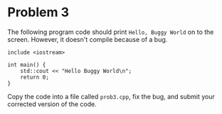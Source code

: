 # Problem 3
The following program code should print `Hello, Buggy World` on to the screen. However, it doesn't
compile because of a bug. 
```
include <iostream>

int main() {
    std::cout << "Hello Buggy World\n";
    return 0;
}
```
Copy the code into a file called `prob3.cpp`, fix the bug, and submit your
corrected version of the code.